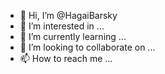 - 👋 Hi, I’m @HagaiBarsky
- 👀 I’m interested in ...
- 🌱 I’m currently learning ...
- 💞️ I’m looking to collaborate on ...
- 📫 How to reach me ...

<!---
HagaiBarsky/HagaiBarsky is a ✨ special ✨ repository because its `README.md` (this file) appears on your GitHub profile.
You can click the Preview link to take a look at your changes.
--->
